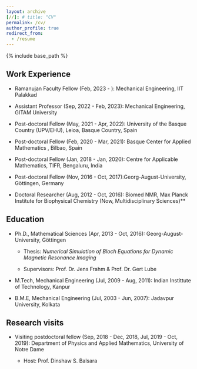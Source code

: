 ```yaml
---
layout: archive
[//]: # title: "CV"
permalink: /cv/
author_profile: true
redirect_from:
  - /resume
---
```


{% include base_path %}


## Work Experience

- Ramanujan Faculty Fellow (Feb, 2023 - ): Mechanical Engineering, IIT Palakkad

- Assistant Professor (Sep, 2022 - Feb, 2023):  Mechanical Engineering, GITAM University  


- Post-doctoral Fellow (May, 2021 - Apr, 2022): University of the Basque Country (UPV/EHU), Leioa, Basque Country, Spain   
<!--- I worked in the group led by David Pardo on the topic of *Deep learning-based inversion for geosteering* --->

- Post-doctoral Fellow (Feb, 2020 - Mar, 2021): Basque Center for Applied Mathematics , Bilbao, Spain  

<!--- I worked in the group led by David Pardo on the topic of *Deep learning-based inversion for geosteering* --->

- Post-doctoral Fellow (Jan, 2018 - Jan, 2020): Centre for Applicable Mathematics, TIFR, Bengaluru, India  

<!--- I worked in the group led by Praveen Chandrashekar on --->

- Post-doctoral Fellow (Nov, 2016 - Oct, 2017):Georg-August-University, G&ouml;ttingen, Germany 

- Doctoral Researcher (Aug, 2012 - Oct, 2016): Biomed NMR, Max Planck Institute for Biophysical Chemistry (Now, Multidisciplinary Sciences)**  



## Education
- Ph.D., Mathematical Sciences (Apr, 2013 - Oct, 2016): Georg-August-University, G&ouml;ttingen

    * Thesis: *Numerical Simulation of Bloch Equations for Dynamic Magnetic Resonance
Imaging*  

    * Supervisors: Prof. Dr. Jens Frahm & Prof. Dr. Gert Lube

- M.Tech, Mechanical Engineering (Jul, 2009 - Aug, 2011): Indian Instittute of Technology, Kanpur 


- B.M.E, Mechanical Engineering (Jul, 2003 - Jun, 2007): Jadavpur University, Kolkata 



## Research visits

- Visiting postdoctoral fellow (Sep, 2018 - Dec, 2018, Jul, 2019 - Oct, 2019): Department of Physics and Applied Mathematics, University of Notre Dame

    - Host: Prof. Dinshaw S. Balsara


  
  

